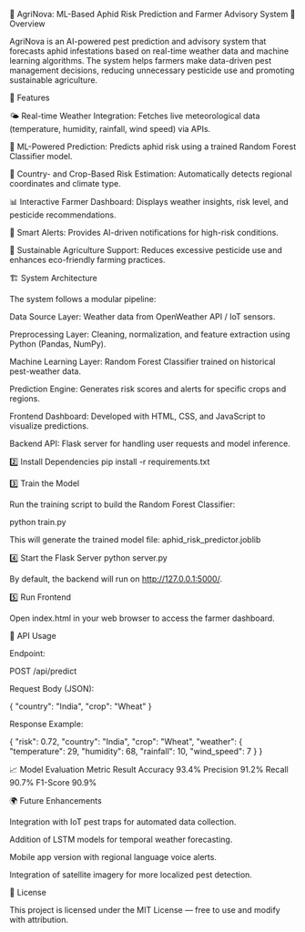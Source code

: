 🌾 AgriNova: ML-Based Aphid Risk Prediction and Farmer Advisory System
🧠 Overview

AgriNova is an AI-powered pest prediction and advisory system that forecasts aphid infestations based on real-time weather data and machine learning algorithms. The system helps farmers make data-driven pest management decisions, reducing unnecessary pesticide use and promoting sustainable agriculture.

🚀 Features

🌤 Real-time Weather Integration: Fetches live meteorological data (temperature, humidity, rainfall, wind speed) via APIs.

🤖 ML-Powered Prediction: Predicts aphid risk using a trained Random Forest Classifier model.

🧩 Country- and Crop-Based Risk Estimation: Automatically detects regional coordinates and climate type.

📊 Interactive Farmer Dashboard: Displays weather insights, risk level, and pesticide recommendations.

🔔 Smart Alerts: Provides AI-driven notifications for high-risk conditions.

🌱 Sustainable Agriculture Support: Reduces excessive pesticide use and enhances eco-friendly farming practices.

🏗️ System Architecture

The system follows a modular pipeline:

Data Source Layer: Weather data from OpenWeather API / IoT sensors.

Preprocessing Layer: Cleaning, normalization, and feature extraction using Python (Pandas, NumPy).

Machine Learning Layer: Random Forest Classifier trained on historical pest-weather data.

Prediction Engine: Generates risk scores and alerts for specific crops and regions.

Frontend Dashboard: Developed with HTML, CSS, and JavaScript to visualize predictions.

Backend API: Flask server for handling user requests and model inference.


2️⃣ Install Dependencies
pip install -r requirements.txt

3️⃣ Train the Model

Run the training script to build the Random Forest Classifier:

python train.py


This will generate the trained model file:
aphid_risk_predictor.joblib

4️⃣ Start the Flask Server
python server.py


By default, the backend will run on http://127.0.0.1:5000/.

5️⃣ Run Frontend

Open index.html in your web browser to access the farmer dashboard.

🧪 API Usage

Endpoint:

POST /api/predict


Request Body (JSON):

{
  "country": "India",
  "crop": "Wheat"
}


Response Example:

{
  "risk": 0.72,
  "country": "India",
  "crop": "Wheat",
  "weather": {
    "temperature": 29,
    "humidity": 68,
    "rainfall": 10,
    "wind_speed": 7
  }
}

📈 Model Evaluation
Metric     	Result
Accuracy   	93.4%
Precision	  91.2%
Recall	    90.7%
F1-Score	  90.9%


🌍 Future Enhancements

Integration with IoT pest traps for automated data collection.

Addition of LSTM models for temporal weather forecasting.

Mobile app version with regional language voice alerts.

Integration of satellite imagery for more localized pest detection.



🧾 License

This project is licensed under the MIT License — free to use and modify with attribution.
